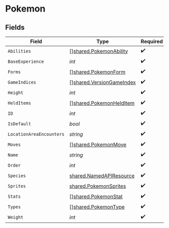 # Pokemon


## Fields

| Field                                                                       | Type                                                                        | Required                                                                    | Description                                                                 |
| --------------------------------------------------------------------------- | --------------------------------------------------------------------------- | --------------------------------------------------------------------------- | --------------------------------------------------------------------------- |
| `Abilities`                                                                 | [][shared.PokemonAbility](../../../pkg/models/shared/pokemonability.md)     | :heavy_check_mark:                                                          | N/A                                                                         |
| `BaseExperience`                                                            | *int*                                                                       | :heavy_check_mark:                                                          | N/A                                                                         |
| `Forms`                                                                     | [][shared.PokemonForm](../../../pkg/models/shared/pokemonform.md)           | :heavy_check_mark:                                                          | N/A                                                                         |
| `GameIndices`                                                               | [][shared.VersionGameIndex](../../../pkg/models/shared/versiongameindex.md) | :heavy_check_mark:                                                          | N/A                                                                         |
| `Height`                                                                    | *int*                                                                       | :heavy_check_mark:                                                          | N/A                                                                         |
| `HeldItems`                                                                 | [][shared.PokemonHeldItem](../../../pkg/models/shared/pokemonhelditem.md)   | :heavy_check_mark:                                                          | N/A                                                                         |
| `ID`                                                                        | *int*                                                                       | :heavy_check_mark:                                                          | N/A                                                                         |
| `IsDefault`                                                                 | *bool*                                                                      | :heavy_check_mark:                                                          | N/A                                                                         |
| `LocationAreaEncounters`                                                    | *string*                                                                    | :heavy_check_mark:                                                          | N/A                                                                         |
| `Moves`                                                                     | [][shared.PokemonMove](../../../pkg/models/shared/pokemonmove.md)           | :heavy_check_mark:                                                          | N/A                                                                         |
| `Name`                                                                      | *string*                                                                    | :heavy_check_mark:                                                          | N/A                                                                         |
| `Order`                                                                     | *int*                                                                       | :heavy_check_mark:                                                          | N/A                                                                         |
| `Species`                                                                   | [shared.NamedAPIResource](../../../pkg/models/shared/namedapiresource.md)   | :heavy_check_mark:                                                          | N/A                                                                         |
| `Sprites`                                                                   | [shared.PokemonSprites](../../../pkg/models/shared/pokemonsprites.md)       | :heavy_check_mark:                                                          | N/A                                                                         |
| `Stats`                                                                     | [][shared.PokemonStat](../../../pkg/models/shared/pokemonstat.md)           | :heavy_check_mark:                                                          | N/A                                                                         |
| `Types`                                                                     | [][shared.PokemonType](../../../pkg/models/shared/pokemontype.md)           | :heavy_check_mark:                                                          | N/A                                                                         |
| `Weight`                                                                    | *int*                                                                       | :heavy_check_mark:                                                          | N/A                                                                         |